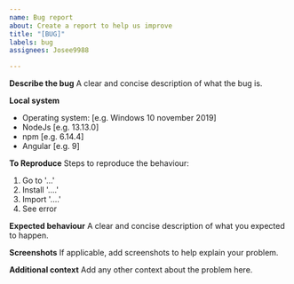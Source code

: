 ```yaml
---
name: Bug report
about: Create a report to help us improve
title: "[BUG]"
labels: bug
assignees: Josee9988

---
```


**Describe the bug**
A clear and concise description of what the bug is.

**Local system**
 - Operating system: [e.g. Windows 10 november 2019]
 - NodeJs [e.g. 13.13.0]
 - npm [e.g. 6.14.4]
 - Angular [e.g. 9]

**To Reproduce**
Steps to reproduce the behaviour:
1. Go to '...'
2. Install '....'
3. Import '....'
4. See error

**Expected behaviour**
A clear and concise description of what you expected to happen.

**Screenshots**
If applicable, add screenshots to help explain your problem.

**Additional context**
Add any other context about the problem here.
